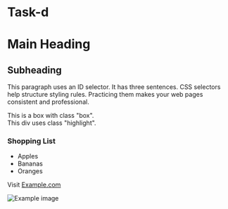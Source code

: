 # Task-d
<!--
Author: Jasper Myllymäki
Date: 2025-09-25
-->
<!DOCTYPE html>
<html lang="en">
<head>
  <meta charset="UTF-8">
  <title>Task D – CSS Selectors</title>
  <link rel="stylesheet" href="style.css">
</head>
<body>
  <h1>Main Heading</h1>
  <h2>Subheading</h2>
  <p id="special-message">This paragraph uses an ID selector. It has three sentences. CSS selectors help structure styling rules. Practicing them makes your web pages consistent and professional.</p>

  <div class="box">This is a box with class "box".</div>
  <div class="highlight">This div uses class "highlight".</div>

  <section>
    <h3>Shopping List</h3>
    <ul>
      <li>Apples</li>
      <li>Bananas</li>
      <li>Oranges</li>
    </ul>
  </section>

  <p>
    Visit <a href="https://example.com" target="_blank">Example.com</a>
  </p>

  <img src="image.jpg" alt="Example image">
</body>
</html>
